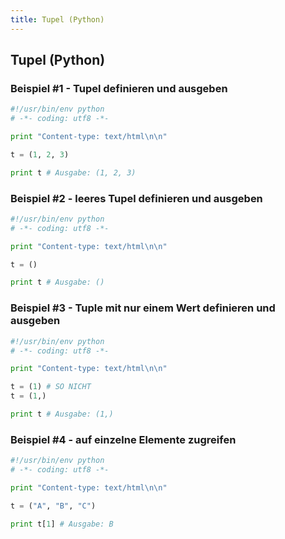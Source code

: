 ```yaml
---
title: Tupel (Python)
---
```


## Tupel (Python)

### Beispiel #1 - Tupel definieren und ausgeben

```python
#!/usr/bin/env python
# -*- coding: utf8 -*-

print "Content-type: text/html\n\n"

t = (1, 2, 3)

print t # Ausgabe: (1, 2, 3)
```

### Beispiel #2 - leeres Tupel definieren und ausgeben

```python
#!/usr/bin/env python
# -*- coding: utf8 -*-

print "Content-type: text/html\n\n"

t = ()

print t # Ausgabe: ()
```

### Beispiel #3 - Tuple mit nur einem Wert definieren und ausgeben

```python
#!/usr/bin/env python
# -*- coding: utf8 -*-

print "Content-type: text/html\n\n"

t = (1) # SO NICHT
t = (1,)

print t # Ausgabe: (1,)
```

### Beispiel #4 - auf einzelne Elemente zugreifen

```python
#!/usr/bin/env python
# -*- coding: utf8 -*-

print "Content-type: text/html\n\n"

t = ("A", "B", "C")

print t[1] # Ausgabe: B
```
